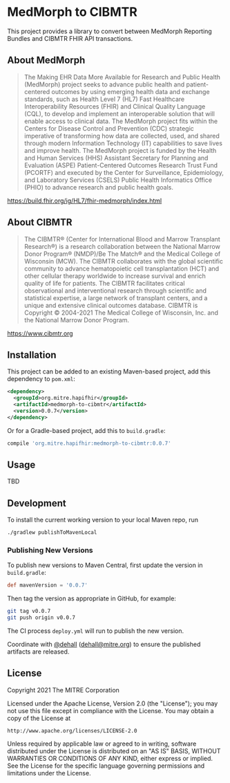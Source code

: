 # MedMorph to CIBMTR

This project provides a library to convert between MedMorph Reporting Bundles and CIBMTR FHIR API transactions.


## About MedMorph

> The Making EHR Data More Available for Research and Public Health (MedMorph) project seeks to advance public health and patient-centered outcomes by using emerging health data and exchange standards, such as Health Level 7 (HL7) Fast Healthcare Interoperability Resources (FHIR) and Clinical Quality Language (CQL), to develop and implement an interoperable solution that will enable access to clinical data. The MedMorph project fits within the Centers for Disease Control and Prevention (CDC) strategic imperative of transforming how data are collected, used, and shared through modern Information Technology (IT) capabilities to save lives and improve health. The MedMorph project is funded by the Health and Human Services (HHS) Assistant Secretary for Planning and Evaluation (ASPE) Patient-Centered Outcomes Research Trust Fund (PCORTF) and executed by the Center for Surveillance, Epidemiology, and Laboratory Services (CSELS) Public Health Informatics Office (PHIO) to advance research and public health goals. 

https://build.fhir.org/ig/HL7/fhir-medmorph/index.html

## About CIBMTR

> The CIBMTR® (Center for International Blood and Marrow Transplant Research®) is a research collaboration between the National Marrow Donor Program® (NMDP)/Be The Match® and the Medical College of Wisconsin (MCW). The CIBMTR collaborates with the global scientific community to advance hematopoietic cell transplantation (HCT) and other cellular therapy worldwide to increase survival and enrich quality of life for patients. The CIBMTR facilitates critical observational and interventional research through scientific and statistical expertise, a large network of transplant centers, and a unique and extensive clinical outcomes database.
> CIBMTR is Copyright © 2004-2021 The Medical College of Wisconsin, Inc. and the National Marrow Donor Program.

https://www.cibmtr.org



## Installation

This project can be added to an existing Maven-based project, add this dependency to `pom.xml`:

```xml
<dependency>
  <groupId>org.mitre.hapifhir</groupId>
  <artifactId>medmorph-to-cibmtr</artifactId>
  <version>0.0.7</version>
</dependency>
```

Or for a Gradle-based project, add this to `build.gradle`:

```gradle
compile 'org.mitre.hapifhir:medmorph-to-cibmtr:0.0.7'
```

## Usage
TBD


## Development

To install the current working version to your local Maven repo, run

```sh
./gradlew publishToMavenLocal
```

### Publishing New Versions

To publish new versions to Maven Central, first update the version in `build.gradle`:

```gradle
def mavenVersion = '0.0.7'
```

Then tag the version as appropriate in GitHub, for example:

```sh
git tag v0.0.7
git push origin v0.0.7
```

The CI process `deploy.yml` will run to publish the new version.

Coordinate with [@dehall](https://github.com/dehall) (dehall@mitre.org) to ensure the published artifacts are released.

## License

Copyright 2021 The MITRE Corporation

Licensed under the Apache License, Version 2.0 (the "License");
you may not use this file except in compliance with the License.
You may obtain a copy of the License at

    http://www.apache.org/licenses/LICENSE-2.0

Unless required by applicable law or agreed to in writing, software
distributed under the License is distributed on an "AS IS" BASIS,
WITHOUT WARRANTIES OR CONDITIONS OF ANY KIND, either express or implied.
See the License for the specific language governing permissions and
limitations under the License.
